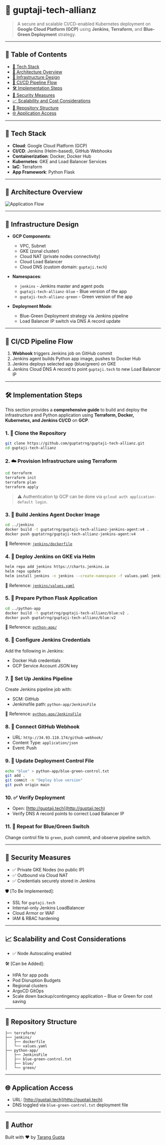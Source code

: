 
# 🧠 guptaji-tech-allianz

> A secure and scalable CI/CD-enabled Kubernetes deployment on **Google Cloud Platform (GCP)** using **Jenkins**, **Terraform**, and **Blue-Green Deployment** strategy.

---

## 📑 Table of Contents

- [🧰 Tech Stack](#-tech-stack)
- [📌 Architecture Overview](#-architecture-overview)
- [🔧 Infrastructure Design](#-infrastructure-design)
- [🚀 CI/CD Pipeline Flow](#-cicd-pipeline-flow)
- [🛠️ Implementation Steps](#️-implementation-steps)
- [🔐 Security Measures](#-security-measures)
- [📈 Scalability and Cost Considerations](#-scalability-and-cost-considerations)
- [📎 Repository Structure](#-repository-structure)
- [🌐 Application Access](#-application-access)

---

## 🧰 Tech Stack

- **Cloud**: Google Cloud Platform (GCP)
- **CI/CD**: Jenkins (Helm-based), GitHub Webhooks
- **Containerization**: Docker, Docker Hub
- **Kubernetes**: GKE and Load Balancer Services
- **IaC**: Terraform
- **App Framework**: Python Flask

---

## 📌 Architecture Overview

![Application Flow](./guptaji-tech-allianz-app.png)

---

## 🔧 Infrastructure Design

- **GCP Components**:
  - VPC, Subnet
  - GKE (zonal cluster)
  - Cloud NAT (private nodes connectivity)
  - Cloud Load Balancer
  - Cloud DNS (custom domain: `guptaji.tech`)

- **Namespaces**:
  - `jenkins` - Jenkins master and agent pods
  - `guptaji-tech-allianz-blue` - Blue version of the app
  - `guptaji-tech-allianz-green` - Green version of the app

- **Deployment Mode**:
  - Blue-Green Deployment strategy via Jenkins pipeline
  - Load Balancer IP switch via DNS A record update

---

## 🚀 CI/CD Pipeline Flow

1. **Webhook** triggers Jenkins job on GitHub commit
2. Jenkins agent builds Python app image, pushes to Docker Hub
3. Jenkins deploys selected app (blue/green) on GKE
4. Jenkins Cloud DNS A record to point `guptaji.tech` to new Load Balancer IP

---

## 🛠️ Implementation Steps

This section provides a **comprehensive guide** to build and deploy the infrastructure and Python application using **Terraform, Docker, Kubernetes, and Jenkins CI/CD** on **GCP**.

### 1. 🔨 Clone the Repository

```bash
git clone https://github.com/guptatrng/guptaji-tech-allianz.git
cd guptaji-tech-allianz
```

### 2. ☁️ Provision Infrastructure using Terraform

```bash
cd terraform
terraform init
terraform plan
terraform apply
```

> ⚠️ Authentication tp GCP can be done via `gcloud auth application-default login`.

### 3. 🧱 Build Jenkins Agent Docker Image

```bash
cd ../jenkins
docker build -t guptatrng/guptaji-tech-allianz-jenkins-agent:v4 .
docker push guptatrng/guptaji-tech-allianz-jenkins-agent:v4
```

📁 Reference: [`jenkins/dockerfile`](https://github.com/guptatrng/guptaji-tech-allianz/blob/main/jenkins/dockerfile)

### 4. 🚀 Deploy Jenkins on GKE via Helm

```bash
helm repo add jenkins https://charts.jenkins.io
helm repo update
helm install jenkins -n jenkins --create-namespace -f values.yaml jenkins/jenkins
```

📁 Reference: [`jenkins/values.yaml`](https://github.com/guptatrng/guptaji-tech-allianz/blob/main/jenkins/values.yaml)

### 5. 🐍 Prepare Python Flask Application

```bash
cd ../python-app
docker build -t guptatrng/guptaji-tech-allianz/blue:v2 .
docker push guptatrng/guptaji-tech-allianz/blue:v2
```

📁 Reference: [`python-app/`](https://github.com/guptatrng/guptaji-tech-allianz/tree/main/python-app)

### 6. 🔐 Configure Jenkins Credentials

Add the following in Jenkins:
- Docker Hub credentials
- GCP Service Account JSON key

### 7. 🧪 Set Up Jenkins Pipeline

Create Jenkins pipeline job with:
- SCM: GitHub
- Jenkinsfile path: `python-app/JenkinsFile`

📁 Reference: [`python-app/JenkinsFile`](https://github.com/guptatrng/guptaji-tech-allianz/blob/main/python-app/JenkinsFile)

### 8. 🔄 Connect GitHub Webhook

- URL: `http://34.93.110.174/github-webhook/`
- Content Type: `application/json`
- Event: Push

### 9. 📄 Update Deployment Control File

```bash
echo "blue" > python-app/blue-green-control.txt
git add .
git commit -m "Deploy blue version"
git push origin main
```

### 10. ✅ Verify Deployment

- Open: [http://guptaji.tech](http://guptaji.tech)
- Verify DNS A record points to correct Load Balancer IP

### 11. 🔁 Repeat for Blue/Green Switch

Change control file to `green`, push commit, and observe pipeline switch.

---

## 🔐 Security Measures

- ✅ Private GKE Nodes (no public IP)
- ✅ Outbound via Cloud NAT
- ✅ Credentials securely stored in Jenkins

🛡️ [To Be Implemented]:
- SSL for `guptaji.tech`
- Internal-only Jenkins LoadBalancer
- Cloud Armor or WAF
- IAM & RBAC hardening

---

## 📈 Scalability and Cost Considerations

- ✅ Node Autoscaling enabled

🛠️ [Can be Added]:
- HPA for app pods
- Pod Disruption Budgets
- Regional clusters
- ArgoCD GitOps
- Scale down backup/contingency application – Blue or Green for cost saving

---

## 📎 Repository Structure

```
├── terraform/                    
├── jenkins/
│   ├── dockerfile                
│   └── values.yaml              
├── python-app/
│   ├── JenkinsFile              
│   ├── blue-green-control.txt   
│   ├── blue/                    
│   └── green/                   
```

---

## 🌐 Application Access

- URL: [http://guptaji.tech](http://guptaji.tech)
- DNS toggled via `blue-green-control.txt` deployment file

---

## 🧠 Author

Built with ❤️ by [Tarang Gupta](https://github.com/guptatrng)